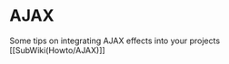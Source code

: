 <!-- Name: Howto/AJAX -->
<!-- Version: 1 -->
<!-- Last-Modified: 2006/08/30 13:03:53 -->
<!-- Author: demian -->
# AJAX
Some tips on integrating AJAX effects into your projects
[[SubWiki(Howto/AJAX)]]